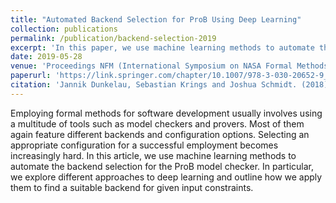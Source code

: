 ```yaml
---
title: "Automated Backend Selection for ProB Using Deep Learning"
collection: publications
permalink: /publication/backend-selection-2019
excerpt: 'In this paper, we use machine learning methods to automate the backend selection for the ProB model checker. In particular, we explore different approaches to deep learning and outline how we apply them to find a suitable backend for given input constraints.'
date: 2019-05-28
venue: 'Proceedings NFM (International Symposium on NASA Formal Methods)'
paperurl: 'https://link.springer.com/chapter/10.1007/978-3-030-20652-9_9'
citation: 'Jannik Dunkelau, Sebastian Krings and Joshua Schmidt. (2018). &quot;Automated Backend Selection for ProB Using Deep Learning&quot; <i>Proceedings NFM (International Symposium on NASA Formal Methods)</i>.'
---
```


Employing formal methods for software development usually involves using a multitude of tools such as model checkers and provers. Most of them again feature different backends and configuration options. Selecting an appropriate configuration for a successful employment becomes increasingly hard. In this article, we use machine learning methods to automate the backend selection for the ProB model checker. In particular, we explore different approaches to deep learning and outline how we apply them to find a suitable backend for given input constraints.
